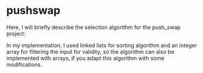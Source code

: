 # pushswap
Here, I will briefly describe the selection algorithm for the push_swap project:

In my implementation, I used linked lists for sorting algorithm and an integer array for filtering the input for validity, so the algorithm can also be implemented with  arrays, if you adapt this algorithm with some modifications.
